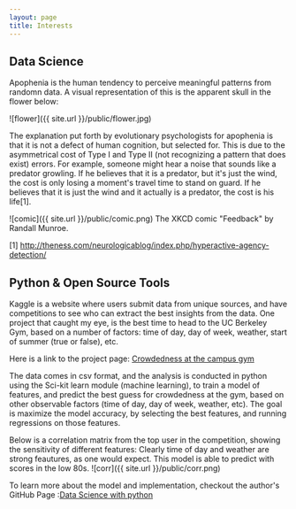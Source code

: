 ```yaml
---
layout: page
title: Interests
---
```

## Data Science 

Apophenia is the human tendency to perceive meaningful patterns from randomn data. A visual representation of this is the apparent skull in the flower below: 

![flower]({{ site.url }}/public/flower.jpg)


The explanation put forth by evolutionary psychologists for apophenia is that it is not a defect of human cognition, but selected for. This is due to the asymmetrical cost of Type I and Type II (not recognizing a pattern that does exist) errors. For example, someone might hear a noise that sounds like a predator growling. If he believes that it is a predator, but it's just the wind, the cost is only losing a moment's travel time to stand on guard. If he believes that it is just the wind and it actually is a predator, the cost is his life[1].


![comic]({{ site.url }}/public/comic.png)
The XKCD comic "Feedback" by Randall Munroe.

[1] http://theness.com/neurologicablog/index.php/hyperactive-agency-detection/

## Python & Open Source Tools

Kaggle is a website where users submit data from unique sources, and have competitions to see who can extract the best insights from the data. One project that caught my eye, is the best time to head to the UC Berkeley Gym, based on a number of factors: time of day, day of week, weather, start of summer (true or false), etc. 

Here is a link to the project page:
<a href="https://www.kaggle.com/nsrose7224/crowdedness-at-the-campus-gym">Crowdedness at the campus gym</a>

The data comes in csv format, and the analysis is conducted in python using the Sci-kit learn module (machine learning), to train a model of features, and predict the best guess for crowdedness at the gym, based on other observable factors (time of day, day of week, weather, etc). The goal is maximize the model accuracy, by selecting the best features, and running regressions on those features. 

Below is a correlation matrix from the top user in the competition, showing the sensitivity of different features: Clearly time of day and weather are strong feautures, as one would expect. This model is able to predict with scores in the low 80s.
![corr]({{ site.url }}/public/corr.png)

To learn more about the model and implementation, checkout the author's GitHub Page :<a href="https://github.com/nirajvermafcb/Data-Science-with-python">Data Science with python</a>
